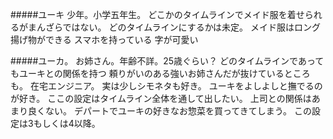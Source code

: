 #####ユーキ
少年。小学五年生。
どこかのタイムラインでメイド服を着せられるがまんざらではない。
    どのタイムラインにするかは未定。
メイド服はロング
揚げ物ができる
スマホを持っている
字が可愛い

#####ユーカ。
お姉さん。年齢不詳。25歳ぐらい？
どのタイムラインであってもユーキとの関係を持つ
頼りがいのある強いお姉さんだが抜けているところも。
在宅エンジニア。
実は少しシモネタも好き。
ユーキをよしよしと撫でるのが好き。
    ここの設定はタイムライン全体を通して出したい。
上司との関係はあまり良くない。
デパートでユーキの好きなお惣菜を買ってきてしまう。
    この設定は3もしくは4以降。